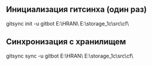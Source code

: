 ## Инициализация гитсинха (один раз)

gitsync init -u gitbot E:\HRAN\ E:\storage_1c\src\cf\

## Синхронизация с хранилищем

gitsync sync -u gitbot E:\HRAN\ E:\storage_1c\src\cf\